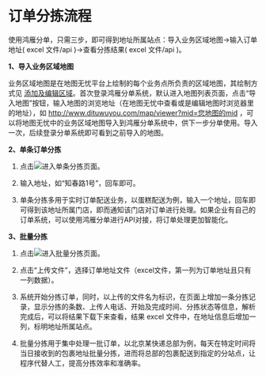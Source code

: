 # 订单分拣流程
使用鸿雁分单，只需三步，即可得到地址所属站点：导入业务区域地图->输入订单地址( excel 文件/api )->查看分拣结果( excel 文件/api )。


**1、导入业务区域地图**

业务区域地图是在地图无忧平台上绘制的每个业务点所负责的区域地图，其绘制方式见 [添加及编辑区域](/draw-region.html)。首次登录鸿雁分单系统，默认进入地图列表页面，点击“导入地图”按钮，输入地图的浏览地址（在地图无忧中查看或是编辑地图时浏览器里的地址），如 http://www.dituwuyou.com/map/viewer?mid=您地图的mid ，可以将地图无忧中的业务区域地图导入到鸿雁分单系统中，供下一步分单使用。导入一次，后续登录分单系统即可看到之前导入的地图。

**2、单条订单分拣**

1) 点击![](http://pic.dituwuyou-gitbooks.com/map%2Fpicture%2Fdispatch%2Fsingle-dispatch.png)进入单条分拣页面。

2) 输入地址，如“知春路1号”，回车即可。

3) 单条分拣多用于实时订单配送业务，以蛋糕配送为例，输入一个地址，回车即可得到该地址所属门店，即而通知该门店对订单进行处理。如果企业有自己的订单系统，可以使用鸿雁分单进行API对接，将订单处理更加智能化。

**3、批量分拣**

1) 点击![](http://pic.dituwuyou-gitbooks.com/map%2Fpicture%2Fdispatch%2Fdispatch.png)进入批量分拣页面。

2) 点击“上传文件”，选择订单地址文件（excel文件，第一列为订单地址且只有一列数据）。

3) 系统开始分拣订单，同时，以上传的文件名为标识，在页面上增加一条分拣记录，显示分拣的条数、上传人电话、开始及完成时间、分拣状态等信息，解析完成后，可以将结果下载下来查看，结果 excel 文件中，在地址信息后增加一列，标明地址所属站点。

4) 批量分拣用于集中处理一批订单，以北京某快递总部为例，每天在特定时间将当日接收到的包裹地址批量分拣，进而将总部的包裹配送到指定的分站点，让程序代替人工，提高分拣效率和准确率。


